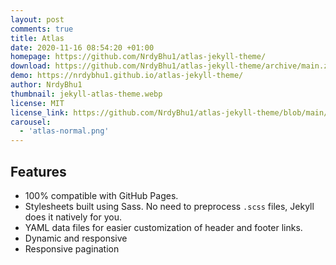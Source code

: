 ```yaml
---
layout: post
comments: true
title: Atlas
date: 2020-11-16 08:54:20 +01:00
homepage: https://github.com/NrdyBhu1/atlas-jekyll-theme/
download: https://github.com/NrdyBhu1/atlas-jekyll-theme/archive/main.zip   
demo: https://nrdybhu1.github.io/atlas-jekyll-theme/
author: NrdyBhu1
thumbnail: jekyll-atlas-theme.webp
license: MIT
license_link: https://github.com/NrdyBhu1/atlas-jekyll-theme/blob/main/LICENSE
carousel:
  - 'atlas-normal.png'
---
```


## Features

* 100% compatible with GitHub Pages.
* Stylesheets built using Sass. No need to preprocess `.scss` files, Jekyll does it natively for you.
* YAML data files for easier customization of header and footer links.
* Dynamic and responsive
* Responsive pagination
